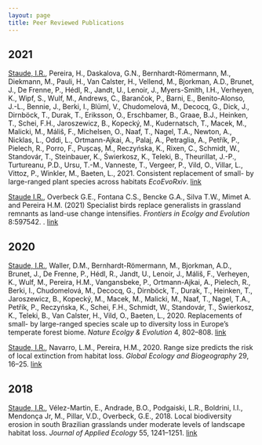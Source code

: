 ```yaml
---
layout: page
title: Peer Reviewed Publications
---
```

## 2021

<ins>Staude, I.R.</ins>, Pereira, H., Daskalova, G.N., Bernhardt-Römermann, M., Diekmann, M., Pauli, H., Van Calster, H., Vellend, M., Bjorkman, A.D., Brunet, J., De Frenne, P., Hédl, R., Jandt, U., Lenoir, J., Myers-Smith, I.H., Verheyen, K., Wipf, S., Wulf, M., Andrews, C., Barančok, P., Barni, E., Benito-Alonso, J.-L., Bennie, J., Berki, I., Blüml, V., Chudomelová, M., Decocq, G., Dick, J., Dirnböck, T., Durak, T., Eriksson, O., Erschbamer, B., Graae, B.J., Heinken, T., Schei, F.H., Jaroszewicz, B., Kopecký, M., Kudernatsch, T., Macek, M., Malicki, M., Máliš, F., Michelsen, O., Naaf, T., Nagel, T.A., Newton, A., Nicklas, L., Oddi, L., Ortmann-Ajkai, A., Palaj, A., Petraglia, A., Petřík, P., Pielech, R., Porro, F., Pușcaș, M., Reczyńska, K., Rixen, C., Schmidt, W., Standovár, T., Steinbauer, K., Świerkosz, K., Teleki, B., Theurillat, J.-P., Turtureanu, P.D., Ursu, T.-M., Vanneste, T., Vergeer, P., Vild, O., Villar, L., Vittoz, P., Winkler, M., Baeten, L., 2021. Consistent replacement of small- by large-ranged plant species across habitats *EcoEvoRxiv*. [link](https://doi.org/10.32942/osf.io/ujky2)


<ins>Staude I.R.</ins>, Overbeck G.E., Fontana C.S., Bencke G.A., Silva T.W., Mimet A. and Pereira H.M. (2021) Specialist birds replace generalists in grassland remnants as land-use change intensifies. *Frontiers in Ecolgy and Evolution* 8:597542. . [link](https://doi.org/10.3389/fevo.2020.597542)


## 2020

<ins>Staude, I.R.</ins>, Waller, D.M., Bernhardt-Römermann, M., Bjorkman, A.D., Brunet, J., De Frenne, P., Hédl, R., Jandt, U., Lenoir, J., Máliš, F., Verheyen, K., Wulf, M., Pereira, H.M., Vangansbeke, P., Ortmann-Ajkai, A., Pielech, R., Berki, I., Chudomelová, M., Decocq, G., Dirnböck, T., Durak, T., Heinken, T., Jaroszewicz, B., Kopecký, M., Macek, M., Malicki, M., Naaf, T., Nagel, T.A., Petřík, P., Reczyńska, K., Schei, F.H., Schmidt, W., Standovár, T., Świerkosz, K., Teleki, B., Van Calster, H., Vild, O., Baeten, L., 2020. Replacements of small- by large-ranged species scale up to diversity loss in Europe’s temperate forest biome. *Nature Ecolgy & Evolution* 4, 802–808. [link](https://doi.org/10.1038/s41559-020-1176-8)

<ins>Staude, I.R.</ins>, Navarro, L.M., Pereira, H.M., 2020. Range size predicts the risk of local extinction from habitat loss. *Global Ecology and Biogeography* 29, 16–25. [link](https://onlinelibrary.wiley.com/doi/pdf/10.1111/geb.13003)


## 2018

<ins>Staude, I.R.</ins>, Vélez-Martin, E., Andrade, B.O., Podgaiski, L.R., Boldrini, I.I., Mendonça Jr, M., Pillar, V.D., Overbeck, G.E., 2018. Local biodiversity erosion in south Brazilian grasslands under moderate levels of landscape habitat loss. *Journal of Applied Ecology* 55, 1241–1251. [link](https://besjournals.onlinelibrary.wiley.com/doi/pdf/10.1111/1365-2664.13067)
